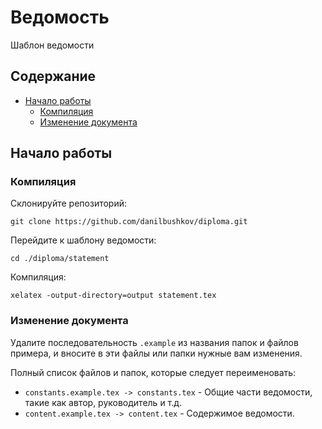 # Ведомость

Шаблон ведомости

## Содержание

- [Начало работы](#начало-работы)
    - [Компиляция](#компиляция)
    - [Изменение документа](#изменение-документа)

## Начало работы

### Компиляция

Склонируйте репозиторий:

```console
git clone https://github.com/danilbushkov/diploma.git
```

Перейдите к шаблону ведомости:

```console
cd ./diploma/statement
```

Компиляция:

```console
xelatex -output-directory=output statement.tex
```

### Изменение документа

Удалите последовательность `.example` из названия папок и файлов примера, и вносите в 
эти файлы или папки нужные вам изменения.

Полный список файлов и папок, 
которые следует переименовать:


- `constants.example.tex -> constants.tex` - Общие части ведомости, такие как автор, руководитель и т.д.
- `content.example.tex -> content.tex` - Содержимое ведомости. 


